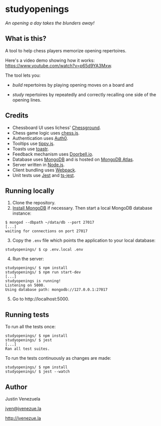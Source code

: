 # studyopenings
_An opening a day takes the blunders away!_

## What is this?
A tool to help chess players memorize opening repertoires.

Here's a video demo showing how it works: https://www.youtube.com/watch?v=p65d9YA3Mxw.

The tool lets you:

- _build_ repertoires by playing opening moves on a board and

- _study_ repertoires by repeatedly and correctly recalling one side of the opening lines.

## Credits
- Chessboard UI uses lichess' [Chessground](https://github.com/ornicar/chessground).
- Chess game logic uses [chess.js](https://github.com/jhlywa/chess.js/).
- Authentication uses [Auth0](https://auth0.com/).
- Tooltips use [tippy.js](https://atomiks.github.io/tippyjs/).
- Toasts use [toastr](https://github.com/CodeSeven/toastr).
- Feedback mechanism uses [Doorbell.io](https://doorbell.io).
- Database uses [MongoDB](https://www.mongodb.com) and is hosted on [MongoDB Atlas](https://www.mongodb.com/cloud/atlas).
- Server written in [Node.js](http://nodejs.org).
- Client bundling uses [Webpack](https://webpack.js.org).
- Unit tests use [Jest](https://jestjs.io) and [ts-jest](https://github.com/kulshekhar/ts-jest).

## Running locally
1. Clone the repository.
2. [Install MongoDB](https://docs.mongodb.com) if necessary. Then start a local MongoDB database instance:
```shell
$ mongod --dbpath ~/data/db --port 27017
[...]
waiting for connections on port 27017
```
3. Copy the `.env` file which points the application to your local database:
```shell
studyopenings/ $ cp .env.local .env
```
4. Run the server:
```shell
studyopenings/ $ npm install
studyopenings/ $ npm run start-dev
[...]
studyopenings is running!
Listening on 5000.
Using database path: mongodb://127.0.0.1:27017
```

5. Go to http://localhost:5000.

## Running tests

To run all the tests once:
```shell
studyopenings/ $ npm install
studyopenings/ $ jest
[...]
Ran all test suites.
```

To run the tests continuously as changes are made:

```shell
studyopenings/ $ npm install
studyopenings/ $ jest --watch
```

## Author
Justin Venezuela

jven@jvenezue.la

http://jvenezue.la